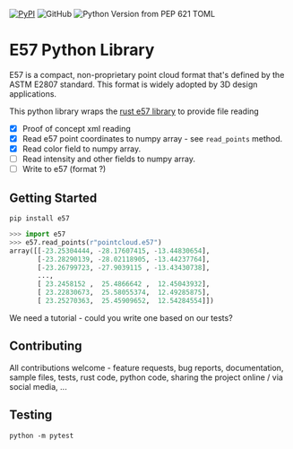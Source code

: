 [![PyPI](https://img.shields.io/pypi/v/e57.svg)](https://pypi.org/project/e57)
![GitHub](https://img.shields.io/github/actions/workflow/status/dancergraham/e57-python/CI.yml?branch=main)
![Python Version from PEP 621 TOML](https://img.shields.io/python/required-version-toml?tomlFilePath=https://raw.githubusercontent.com/dancergraham/e57-python/main/pyproject.toml)

# E57 Python Library

E57 is a compact, non-proprietary point cloud format that's defined by the ASTM E2807 standard. This format is widely adopted by 3D design applications.

This python library wraps the [rust e57 library](https://github.com/cry-inc/e57) to provide file reading

- [x] Proof of concept xml reading
- [x] Read e57 point coordinates to numpy array - see `read_points` method.
- [x] Read color field to numpy array.
- [ ] Read intensity and other fields to numpy array.
- [ ] Write to e57 (format ?)

## Getting Started

`pip install e57`

```python
>>> import e57
>>> e57.read_points(r"pointcloud.e57")
array([[-23.25304444, -28.17607415, -13.44830654],
       [-23.28290139, -28.02118905, -13.44237764],
       [-23.26799723, -27.9039115 , -13.43430738],
       ...,
       [ 23.2458152 ,  25.4866642 ,  12.45043932],
       [ 23.22830673,  25.58055374,  12.49285875],
       [ 23.25270363,  25.45909652,  12.54284554]])
```

We need a tutorial - could you write one based on our tests?

## Contributing

All contributions welcome - feature requests, bug reports, documentation, sample files, tests, rust code, python code, sharing the project online / via social media, ...

## Testing

`python -m pytest`
